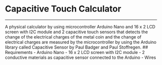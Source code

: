 # Capacitive Touch Calculator
<hr>
A physical calculator by using microcontroller Arduino Nano and 16 x 2 LCD screen with I2C module 
and 2 capacitive touch sensors that detects the change of the electrical charges of the metal coin
and the change of electrical charges are measured by the microcontroller by using the Arduino
library called Capacitive Sensor by Paul Badger and Paul Stoffregen.
## Requirements 
- Arduino Nano
- 16 x 2 LCD screen with I2C module
- 2 conductive materials as capacitive sensor connected to the Arduino
- Wires
